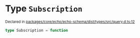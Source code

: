 # Type `Subscription`
<sub>Declared in [packages/core/echo/echo-schema/dist/types/src/query.d.ts:12]()</sub>





```ts
type Subscription = function
```
